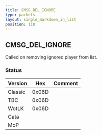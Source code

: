 ```yaml
---
title: CMSG_DEL_IGNORE
type: packets
layout: single_markdown_in_list
position: 110
---
```


## CMSG_DEL_IGNORE

Called on removing ignored player from list.

### Status

Version    | Hex        | Comment
---------- | ---------- | ---------- 
Classic    | 0x06D      |
TBC        | 0x06D      |
WotLK      | 0x06D      |
Cata       |            |
MoP        |            |
